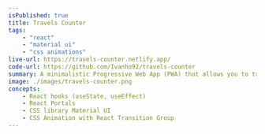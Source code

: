 ```yaml
---
isPublished: true
title: Travels Counter
tags:
    - "react"
    - "material ui"
    - "css animations"
live-url: https://travels-counter.netlify.app/
code-url: https://github.com/Ivanho92/travels-counter
summary: A minimalistic Progressive Web App (PWA) that allows you to track your travels.
image: ./images/travels-counter.png
concepts:
    - React hooks (useState, useEffect)
    - React Portals
    - CSS library Material UI
    - CSS Animation with React Transition Group
---
```

